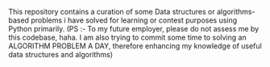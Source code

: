 This repository contains a curation of some Data structures or algorithms-based problems i have solved for learning or contest purposes using Python primarily. (PS :- To my future employer, please do not assess me by this codebase, haha. I am also trying to commit some time to solving an ALGORITHM PROBLEM A DAY, therefore enhancing my knowledge of useful data structures and algorithms)

